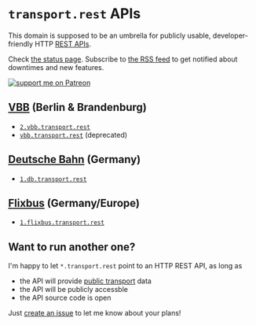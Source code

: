 # `transport.rest` APIs

This domain is supposed to be an umbrella for publicly usable, developer-friendly HTTP [REST APIs](https://en.wikipedia.org/wiki/Representational_state_transfer).

Check [the status page](https://status.transport.rest). Subscribe to [the RSS feed](feed.xml) to get notified about downtimes and new features.

[![support me on Patreon](https://img.shields.io/badge/support%20me-on%20patreon-fa7664.svg)](https://patreon.com/derhuerst)

## [VBB](https://en.wikipedia.org/wiki/Verkehrsverbund_Berlin-Brandenburg) (Berlin & Brandenburg)

- [`2.vbb.transport.rest`](https://github.com/derhuerst/vbb-rest/blob/2/docs/index.md)
- [`vbb.transport.rest`](https://github.com/derhuerst/vbb-rest/blob/old-api/docs/index.md) (deprecated)

## [Deutsche Bahn](https://en.wikipedia.org/wiki/Deutsche_Bahn) (Germany)

- [`1.db.transport.rest`](https://github.com/derhuerst/db-rest/blob/master/docs/index.md)

## [Flixbus](https://en.wikipedia.org/wiki/Flixbus) (Germany/Europe)

- [`1.flixbus.transport.rest`](https://github.com/juliuste/meinfernbus-rest/blob/v1/readme.md)

## Want to run another one?

I'm happy to let `*.transport.rest` point to an HTTP REST API, as long as

- the API will provide [public transport](https://en.wikipedia.org/wiki/Public_transport) data
- the API will be publicly accessble
- the API source code is open

Just [create an issue](https://github.com/derhuerst/transport.rest/issues/new) to let me know about your plans!

